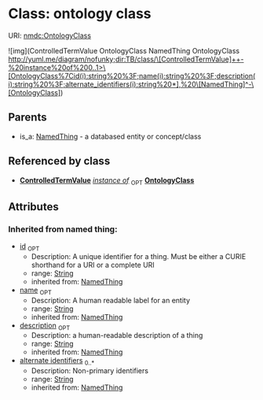 
# Class: ontology class




URI: [nmdc:OntologyClass](https://microbiomedata/meta/OntologyClass)

![img](ControlledTermValue
OntologyClass
NamedThing
OntologyClass
http://yuml.me/diagram/nofunky;dir:TB/class/\[ControlledTermValue]++-%20instance%20of%200..1>\[OntologyClass%7Cid(i):string%20%3F;name(i):string%20%3F;description(i):string%20%3F;alternate_identifiers(i):string%20*],%20\[NamedThing]^-\[OntologyClass])

## Parents

 *  is_a: [NamedThing](NamedThing.md) - a databased entity or concept/class

## Referenced by class

 *  **[ControlledTermValue](ControlledTermValue.md)** *[instance of](instance_of.md)*  <sub>OPT</sub>  **[OntologyClass](OntologyClass.md)**

## Attributes


### Inherited from named thing:

 * [id](id.md)  <sub>OPT</sub>
    * Description: A unique identifier for a thing. Must be either a CURIE shorthand for a URI or a complete URI
    * range: [String](String.md)
    * inherited from: [NamedThing](NamedThing.md)
 * [name](name.md)  <sub>OPT</sub>
    * Description: A human readable label for an entity
    * range: [String](String.md)
    * inherited from: [NamedThing](NamedThing.md)
 * [description](description.md)  <sub>OPT</sub>
    * Description: a human-readable description of a thing
    * range: [String](String.md)
    * inherited from: [NamedThing](NamedThing.md)
 * [alternate identifiers](alternate_identifiers.md)  <sub>0..*</sub>
    * Description: Non-primary identifiers
    * range: [String](String.md)
    * inherited from: [NamedThing](NamedThing.md)
